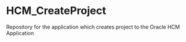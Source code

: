 # HCM_CreateProject
Repository for the application which creates project to the Oracle HCM Application
